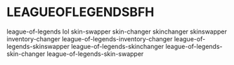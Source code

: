 # LEAGUEOFLEGENDSBFH
league-of-legends lol skin-swapper skin-changer skinchanger skinswapper inventory-changer league-of-legends-inventory-changer league-of-legends-skinswapper league-of-legends-skinchanger league-of-legends-skin-changer league-of-legends-skin-swapper
